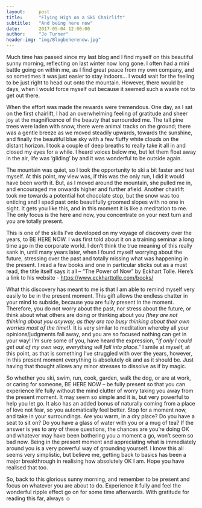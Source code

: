 ```yaml
---
layout:     post
title:      "Flying High on a Ski Chairlift"
subtitle:   "And being here now"
date:       2017-05-04 12:00:00
author:     "Jo Turner"
header-img: "img/Blogbeherenow.jpg"
---
```

Much time has passed since my last blog and I find myself on this beautiful sunny morning, reflecting on last winter now long gone. I often had a mini battle going on within me, as I find great peace from my own company, and so sometimes it was just easier to stay indoors… I would wait for the feeling to be just right to head out onto the mountain. However, there would be days, when I would force myself out because it seemed such a waste not to get out there.  

When the effort was made the rewards were tremendous. One day, as I sat on the first chairlift, I had an overwhelming feeling of gratitude and sheer joy at the magnificence of the beauty that surrounded me. The tall pine trees were laden with snow, there were animal tracks on the ground; there was a gentle breeze as we moved steadily upwards, towards the sunshine, and finally the beautiful blue sky with a few fluffy white clouds on the distant horizon. I took a couple of deep breaths to really take it all in and closed my eyes for a while. I heard voices below me, but let them float away in the air, life was ‘gIiding’ by and it was wonderful to be outside again. 

The mountain was quiet, so I took the opportunity to ski a bit faster and test myself. At this point, my view was, if this was the only run, I did it would have been worth it. But, as I moved around the mountain, she pulled me in, and encouraged me onwards higher and further afield. Another chairlift took me towards a potential hot chocolate stop, but the snow was too enticing and I sped past onto beautifully groomed slopes with no one in sight. It gets you like this, and in this moment it is like a meditation to me. The only focus is the here and now, you concentrate on your next turn and you are totally present.

This is one of the skills I’ve developed on my voyage of discovery over the years, to BE HERE NOW. I was first told about it on a training seminar a long time ago in the corporate world. I don’t think the true meaning of this really sank in, until many years later, when I found myself worrying about the future, stressing over the past and totally missing what was happening in the present. I read a few books and one in particular sticks out as a must read, the title itself says it all – “The Power of Now” by Eckhart Tolle. Here’s a link to his website - https://www.eckharttolle.com/books/ 

What this discovery has meant to me is that I am able to remind myself very easily to be in the present moment. This gift allows the endless chatter in your mind to subside, because you are fully present in the moment. Therefore, you do not worry about the past, nor stress about the future, or think about what others are doing or thinking about you *(they are not thinking about you anyway, as they are too busy thinking about their own worries most of the time!).*  It is very similar to meditation whereby all your opinions/judgments fall away, and you are so focused nothing can get in your way! I’m sure some of you, have heard the expression, “*if only I could get out of my own way, everything will fall into place*.”  I smile at myself, at this point, as that is something I’ve struggled with over the years, however, in this present moment everything is absolutely ok and as it should be. Just having that thought allows any minor stresses to dissolve as if by magic. 

So whether you ski, swim, run, cook, garden, walk the dog, or are at work, or caring for someone, BE HERE NOW – be fully present so that you can experience life fully without the mind clutter of worry taking you away from the present moment.  It may seem so simple and it is, but very powerful to help you let go. It also has an added bonus of naturally coming from a place of love not fear, so you automatically feel better. Stop for a moment now, and take in your surroundings. Are you warm, in a dry place? Do you have a seat to sit on? Do you have a glass of water with you or a mug of tea? If the answer is yes to any of these questions, the chances are you’re doing OK and whatever may have been bothering you a moment a go, won’t seem so bad now. Being in the present moment and appreciating what is immediately around you is a very powerful way of grounding yourself. I know this all seems very simplistic, but believe me, getting back to basics has been a major breakthrough in realising how absolutely OK I am. Hope you have realised that too.

So, back to this glorious sunny morning, and remember to be present and focus on whatever you are about to do. Experience it fully and feel the wonderful ripple effect go on for some time afterwards. With gratitude for reading this far, always ☺ 
